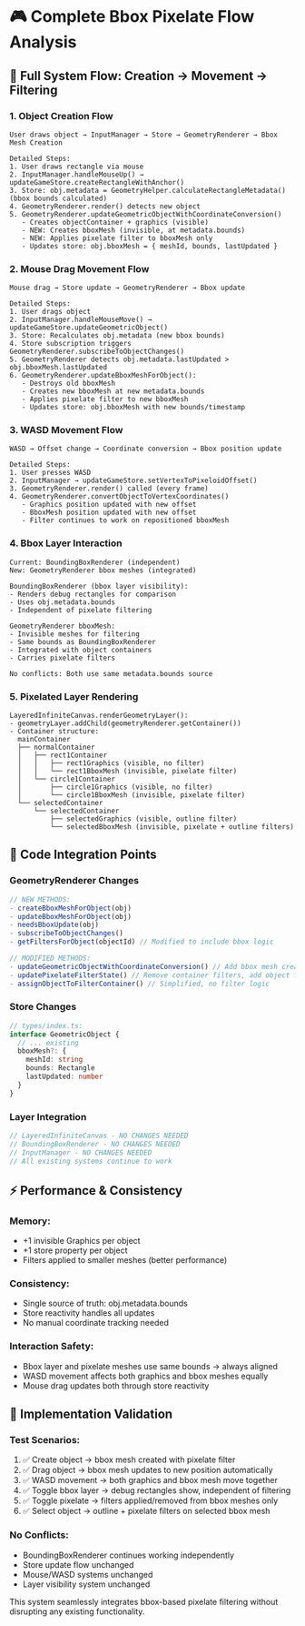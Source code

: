 # 🎮 Complete Bbox Pixelate Flow Analysis

## 🔄 **Full System Flow: Creation → Movement → Filtering**

### **1. Object Creation Flow**
```
User draws object → InputManager → Store → GeometryRenderer → Bbox Mesh Creation

Detailed Steps:
1. User draws rectangle via mouse
2. InputManager.handleMouseUp() → updateGameStore.createRectangleWithAnchor()
3. Store: obj.metadata = GeometryHelper.calculateRectangleMetadata() (bbox bounds calculated)
4. GeometryRenderer.render() detects new object
5. GeometryRenderer.updateGeometricObjectWithCoordinateConversion()
   - Creates objectContainer + graphics (visible)
   - NEW: Creates bboxMesh (invisible, at metadata.bounds)
   - NEW: Applies pixelate filter to bboxMesh only
   - Updates store: obj.bboxMesh = { meshId, bounds, lastUpdated }
```

### **2. Mouse Drag Movement Flow**
```
Mouse drag → Store update → GeometryRenderer → Bbox update

Detailed Steps:
1. User drags object
2. InputManager.handleMouseMove() → updateGameStore.updateGeometricObject()
3. Store: Recalculates obj.metadata (new bbox bounds)
4. Store subscription triggers GeometryRenderer.subscribeToObjectChanges()
5. GeometryRenderer detects obj.metadata.lastUpdated > obj.bboxMesh.lastUpdated
6. GeometryRenderer.updateBboxMeshForObject():
   - Destroys old bboxMesh
   - Creates new bboxMesh at new metadata.bounds
   - Applies pixelate filter to new bboxMesh
   - Updates store: obj.bboxMesh with new bounds/timestamp
```

### **3. WASD Movement Flow**
```
WASD → Offset change → Coordinate conversion → Bbox position update

Detailed Steps:
1. User presses WASD
2. InputManager → updateGameStore.setVertexToPixeloidOffset()
3. GeometryRenderer.render() called (every frame)
4. GeometryRenderer.convertObjectToVertexCoordinates() 
   - Graphics position updated with new offset
   - BboxMesh position updated with new offset
   - Filter continues to work on repositioned bboxMesh
```

### **4. Bbox Layer Interaction**
```
Current: BoundingBoxRenderer (independent)
New: GeometryRenderer bbox meshes (integrated)

BoundingBoxRenderer (bbox layer visibility):
- Renders debug rectangles for comparison
- Uses obj.metadata.bounds
- Independent of pixelate filtering

GeometryRenderer bboxMesh:
- Invisible meshes for filtering
- Same bounds as BoundingBoxRenderer
- Integrated with object containers
- Carries pixelate filters

No conflicts: Both use same metadata.bounds source
```

### **5. Pixelated Layer Rendering**
```
LayeredInfiniteCanvas.renderGeometryLayer():
- geometryLayer.addChild(geometryRenderer.getContainer())
- Container structure:
  mainContainer
  ├── normalContainer
  │   ├── rect1Container
  │   │   ├── rect1Graphics (visible, no filter)
  │   │   └── rect1BboxMesh (invisible, pixelate filter)
  │   └── circle1Container
  │       ├── circle1Graphics (visible, no filter)  
  │       └── circle1BboxMesh (invisible, pixelate filter)
  └── selectedContainer
      └── selectedContainer
          ├── selectedGraphics (visible, outline filter)
          └── selectedBboxMesh (invisible, pixelate + outline filters)
```

## 🔧 **Code Integration Points**

### **GeometryRenderer Changes**
```typescript
// NEW METHODS:
- createBboxMeshForObject(obj)
- updateBboxMeshForObject(obj)  
- needsBboxUpdate(obj)
- subscribeToObjectChanges()
- getFiltersForObject(objectId) // Modified to include bbox logic

// MODIFIED METHODS:
- updateGeometricObjectWithCoordinateConversion() // Add bbox mesh creation
- updatePixelateFilterState() // Remove container filters, add object filtering
- assignObjectToFilterContainer() // Simplified, no filter logic
```

### **Store Changes**
```typescript
// types/index.ts:
interface GeometricObject {
  // ... existing
  bboxMesh?: {
    meshId: string
    bounds: Rectangle  
    lastUpdated: number
  }
}
```

### **Layer Integration**
```typescript
// LayeredInfiniteCanvas - NO CHANGES NEEDED
// BoundingBoxRenderer - NO CHANGES NEEDED  
// InputManager - NO CHANGES NEEDED
// All existing systems continue to work
```

## ⚡ **Performance & Consistency**

### **Memory**: 
- +1 invisible Graphics per object
- +1 store property per object
- Filters applied to smaller meshes (better performance)

### **Consistency**:
- Single source of truth: obj.metadata.bounds
- Store reactivity handles all updates
- No manual coordinate tracking needed

### **Interaction Safety**:
- Bbox layer and pixelate meshes use same bounds → always aligned
- WASD movement affects both graphics and bbox meshes equally
- Mouse drag updates both through store reactivity

## 🚀 **Implementation Validation**

### **Test Scenarios**:
1. ✅ Create object → bbox mesh created with pixelate filter
2. ✅ Drag object → bbox mesh updates to new position automatically  
3. ✅ WASD movement → both graphics and bbox mesh move together
4. ✅ Toggle bbox layer → debug rectangles show, independent of filtering
5. ✅ Toggle pixelate → filters applied/removed from bbox meshes only
6. ✅ Select object → outline + pixelate filters on selected bbox mesh

### **No Conflicts**:
- BoundingBoxRenderer continues working independently
- Store update flow unchanged
- Mouse/WASD systems unchanged
- Layer visibility system unchanged

This system seamlessly integrates bbox-based pixelate filtering without disrupting any existing functionality.